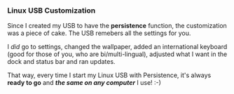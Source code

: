 ### Linux USB Customization

Since I created my USB to have the **persistence** function, the customization
was a piece of cake. The USB remebers all the settings for you.

I *did* go to settings, changed the wallpaper, added an international keyboard
(good for those of you, who are bi/multi-lingual), adjusted what I want in the
dock and status bar and ran updates.

That way, every time I start my Linux USB with Persistence, it's always
**ready to go** and **_the same on any computer_** I use! :-)

